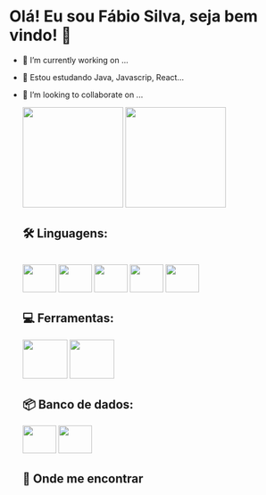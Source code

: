 # Olá! Eu sou Fábio Silva, seja bem vindo! 👋

- 🔭 I’m currently working on ...
- 🌱 Estou estudando Java, Javascrip, React...
- 👯 I’m looking to collaborate on ...

    <div>
      <a href="https://github.com/fabiobass"></a>
      <img height='180em'src="https://github-readme-stats.vercel.app/api?username=fabiobass&show_icons=true&theme=dark" />
      <img height='180em'src="https://github-readme-stats.vercel.app/api/top-langs/?username=fabiobass&layout=compact" />
    </div>
    
  ## 🛠  Linguagens:
  
    <div ><br> 
        <img height='50' width="60" src="https://cdn.jsdelivr.net/gh/devicons/devicon/icons/java/java-original-wordmark.svg" />
        <img height='50' width="60" src="https://cdn.jsdelivr.net/gh/devicons/devicon/icons/css3/css3-original-wordmark.svg" />
        <img height='50' width="60" src="https://cdn.jsdelivr.net/gh/devicons/devicon/icons/html5/html5-original-wordmark.svg" />
        <img height='50' width="60" src="https://cdn.jsdelivr.net/gh/devicons/devicon/icons/javascript/javascript-original.svg" />
        <img height='50' width="60" src="https://cdn.jsdelivr.net/gh/devicons/devicon/icons/typescript/typescript-original.svg" />   
    </div>
    
    ## 💻 Ferramentas:
    
    <div>
      <img height='70' width="80" src="https://cdn.jsdelivr.net/gh/devicons/devicon/icons/spring/spring-original-wordmark.svg" />
      <img height='70' width="80" src="https://camo.githubusercontent.com/268ac512e333b69600eb9773a8f80b7a251f4d6149642a50a551d4798183d621/68747470733a2f2f696d672e736869656c64732e696f2f62616467652f52656163742d3230323332413f7374796c653d666f722d7468652d6261646765266c6f676f3d7265616374266c6f676f436f6c6f723d363144414642" /> 
    </div>
    
   ##  📦 Banco de dados:
    
    <div>
      <img height='50' width="60" src="https://cdn.jsdelivr.net/gh/devicons/devicon/icons/postgresql/postgresql-original-wordmark.svg" /> 
      <img height='50' width="60" src="https://cdn.jsdelivr.net/gh/devicons/devicon/icons/mysql/mysql-plain-wordmark.svg" />
    </div>
    
    ## 🔎 Onde me encontrar
    
    <div>
    <a href="https://www.instagram.com/fabio_silva0409/"> <img src="https://img.shields.io/badge/Instagram-E4405F?style=for-the-     badge&logo=instagram&logoColor=white" alt="" /></a>
    <a href="https://www.linkedin.com/in/fábio-sillva/"> <img src="https://img.shields.io/badge/LinkedIn-0077B5?style=for-the-badge&logo=linkedin&logoColor=white" alt="" /></a>   
    </div>
